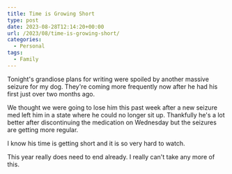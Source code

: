 ```yaml
---
title: Time is Growing Short
type: post
date: 2023-08-28T12:14:20+00:00
url: /2023/08/time-is-growing-short/
categories:
  - Personal
tags:
  - Family
---
```


Tonight's grandiose plans for writing were spoiled by another massive seizure for my dog. They're coming more frequently now after he had his first just over two months ago.

We thought we were going to lose him this past week after a new seizure med left him in a state where he could no longer sit up. Thankfully he's a lot better after discontinuing the medication on Wednesday but the seizures are getting more regular.

I know his time is getting short and it is so very hard to watch.

This year really does need to end already. I really can't take any more of this.